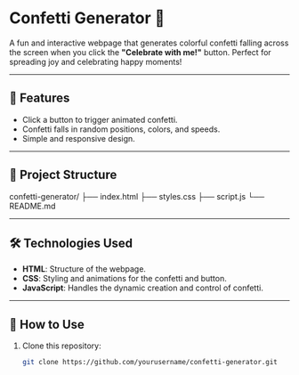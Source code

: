# Confetti Generator 🎉

A fun and interactive webpage that generates colorful confetti falling across the screen when you click the **"Celebrate with me!"** button. Perfect for spreading joy and celebrating happy moments! 

---

## 🌟 Features
- Click a button to trigger animated confetti.
- Confetti falls in random positions, colors, and speeds.
- Simple and responsive design.

---

## 📂 Project Structure
confetti-generator/
├── index.html
├── styles.css
├── script.js
└── README.md

---

## 🛠️ Technologies Used
- **HTML**: Structure of the webpage.
- **CSS**: Styling and animations for the confetti and button.
- **JavaScript**: Handles the dynamic creation and control of confetti.

---

## 🚀 How to Use
1. Clone this repository:
   ```bash
   git clone https://github.com/yourusername/confetti-generator.git

   ```
